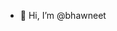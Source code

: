 - 👋 Hi, I’m @bhawneet


<!---
bhawneet/bhawneet is a ✨ special ✨ repository because its `README.md` (this file) appears on your GitHub profile.
You can click the Preview link to take a look at your changes.
--->
